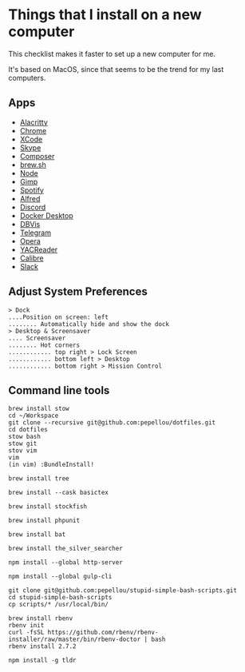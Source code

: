 # Things that I install on a new computer

This checklist makes it faster to set up a new computer for me.

It's based on MacOS, since that seems to be the trend for my last computers.

## Apps

 - [Alacritty](https://github.com/alacritty/alacritty/releases)
 - [Chrome](https://www.google.com/chrome/)
 - [XCode](https://apps.apple.com/us/app/xcode/id497799835)
 - [Skype](https://go.skype.com/mac.download)
 - [Composer](https://getcomposer.org/doc/00-intro.md#installation-linux-unix-macos)
 - [brew.sh](https://brew.sh/#install)
 - [Node](https://nodejs.org/en/download/)
 - [Gimp](https://www.gimp.org/downloads/)
 - [Spotify](https://www.spotify.com/us/download/mac/)
 - [Alfred](https://www.alfredapp.com/)
 - [Discord](https://discord.com/api/download?platform=osx)
 - [Docker Desktop](https://docs.docker.com/docker-for-mac/install/)
 - [DBVis](https://www.dbvis.com/download/)
 - [Telegram](https://telegram.org/dl/macos)
 - [Opera](https://www.opera.com/computer/thanks?ni=stable&os=mac)
 - [YACReader](https://www.yacreader.com/downloads)
 - [Calibre](https://calibre-ebook.com/download_osx)
 - [Slack](https://slack.com/downloads/mac)

## Adjust System Preferences

    > Dock
    ....Position on screen: left
    ........ Automatically hide and show the dock
    > Desktop & Screensaver
    .... Screensaver
    ........ Hot corners
    ............ top right > Lock Screen
    ............ bottom left > Desktop
    ............ bottom right > Mission Control

## Command line tools

    brew install stow
    cd ~/Workspace
    git clone --recursive git@github.com:pepellou/dotfiles.git
    cd dotfiles
    stow bash
    stow git
    stov vim
    vim
    (in vim) :BundleInstall!

    brew install tree

    brew install --cask basictex

    brew install stockfish

    brew install phpunit

    brew install bat

    brew install the_silver_searcher

    npm install --global http-server

    npm install --global gulp-cli

    git clone git@github.com:pepellou/stupid-simple-bash-scripts.git
    cd stupid-simple-bash-scripts
    cp scripts/* /usr/local/bin/

    brew install rbenv
    rbenv init
    curl -fsSL https://github.com/rbenv/rbenv-installer/raw/master/bin/rbenv-doctor | bash
    rbenv install 2.7.2

    npm install -g tldr
